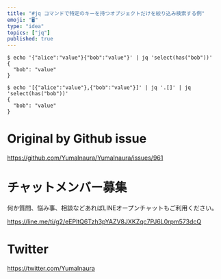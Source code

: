 ```yaml
---
title: "#jq コマンドで特定のキーを持つオブジェクトだけを絞り込み検索する例"
emoji: "🖥"
type: "idea"
topics: ["jq"]
published: true
---
```


```shell
$ echo '{"alice":"value"}{"bob":"value"}' | jq 'select(has("bob"))'
{
  "bob": "value"
}
```

```shell
$ echo '[{"alice":"value"},{"bob":"value"}]' | jq '.[]' | jq 'select(has("bob"))'
{
  "bob": "value"
}
```

# Original by Github issue

https://github.com/YumaInaura/YumaInaura/issues/961








<!-- Update From Qiita API -->

# チャットメンバー募集


何か質問、悩み事、相談などあればLINEオープンチャットもご利用ください。

https://line.me/ti/g2/eEPltQ6Tzh3pYAZV8JXKZqc7PJ6L0rpm573dcQ





# Twitter


https://twitter.com/YumaInaura


<!-- Update From Qiita API -->


